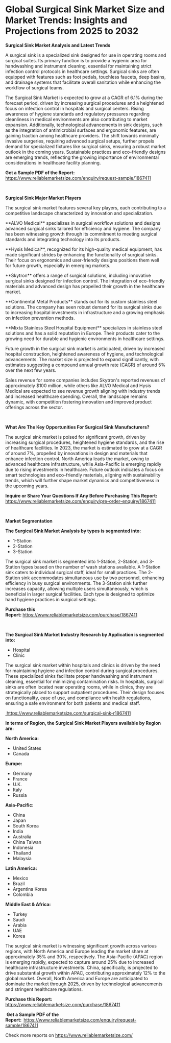 <p><h1>Global Surgical Sink Market Size and Market Trends: Insights and Projections from 2025 to 2032</h1></p><p><strong>Surgical Sink Market Analysis and Latest Trends</strong></p>
<p><p>A surgical sink is a specialized sink designed for use in operating rooms and surgical suites. Its primary function is to provide a hygienic area for handwashing and instrument cleaning, essential for maintaining strict infection control protocols in healthcare settings. Surgical sinks are often equipped with features such as foot pedals, touchless faucets, deep basins, and drainage systems that facilitate overall sanitation while enhancing the workflow of surgical teams.</p><p>The Surgical Sink Market is expected to grow at a CAGR of 6.1% during the forecast period, driven by increasing surgical procedures and a heightened focus on infection control in hospitals and surgical centers. Rising awareness of hygiene standards and regulatory pressures regarding cleanliness in medical environments are also contributing to market expansion. Additionally, technological advancements in sink designs, such as the integration of antimicrobial surfaces and ergonomic features, are gaining traction among healthcare providers. The shift towards minimally invasive surgeries, requiring advanced surgical setups, further propels demand for specialized fixtures like surgical sinks, ensuring a robust market outlook in the coming years. Sustainable practices and eco-friendly designs are emerging trends, reflecting the growing importance of environmental considerations in healthcare facility planning.</p></p>
<p><strong>Get a Sample PDF of the Report:&nbsp;</strong> <a href="https://www.reliablemarketsize.com/enquiry/request-sample/1867411?utm_campaign=2739&utm_medium=2&utm_source=Github&utm_content=ia&utm_term=04032025&utm_id=surgical-sink">https://www.reliablemarketsize.com/enquiry/request-sample/1867411</a></p>
<p>&nbsp;</p>
<p><strong>Surgical Sink Major Market Players</strong></p>
<p><p>The surgical sink market features several key players, each contributing to a competitive landscape characterized by innovation and specialization. </p><p>**ALVO Medical** specializes in surgical workflow solutions and designs advanced surgical sinks tailored for efficiency and hygiene. The company has been witnessing growth through its commitment to meeting surgical standards and integrating technology into its products.</p><p>**Hysis Medical**, recognized for its high-quality medical equipment, has made significant strides by enhancing the functionality of surgical sinks. Their focus on ergonomics and user-friendly designs positions them well for future growth, especially in emerging markets.</p><p>**Skytron** offers a range of surgical solutions, including innovative surgical sinks designed for infection control. The integration of eco-friendly materials and advanced design has propelled their growth in the healthcare market.</p><p>**Continental Metal Products** stands out for its custom stainless steel solutions. The company has seen robust demand for its surgical sinks due to increasing hospital investments in infrastructure and a growing emphasis on infection prevention methods.</p><p>**Mixta Stainless Steel Hospital Equipment** specializes in stainless steel solutions and has a solid reputation in Europe. Their products cater to the growing need for durable and hygienic environments in healthcare settings.</p><p>Future growth in the surgical sink market is anticipated, driven by increased hospital construction, heightened awareness of hygiene, and technological advancements. The market size is projected to expand significantly, with estimates suggesting a compound annual growth rate (CAGR) of around 5% over the next few years.</p><p>Sales revenue for some companies includes Skytron's reported revenues of approximately $100 million, while others like ALVO Medical and Hysis Medical are expected to see revenue growth aligning with industry trends and increased healthcare spending. Overall, the landscape remains dynamic, with competition fostering innovation and improved product offerings across the sector.</p></p>
<p>&nbsp;</p>
<p><strong>What Are The Key Opportunities For Surgical Sink Manufacturers?</strong></p>
<p><p>The surgical sink market is poised for significant growth, driven by increasing surgical procedures, heightened hygiene standards, and the rise of healthcare facilities. In 2023, the market is estimated to grow at a CAGR of around 7%, propelled by innovations in design and materials that enhance infection control. North America leads the market, owing to advanced healthcare infrastructure, while Asia-Pacific is emerging rapidly due to rising investments in healthcare. Future outlook indicates a focus on smart technologies and eco-friendly materials, aligning with sustainability trends, which will further shape market dynamics and competitiveness in the upcoming years.</p></p>
<p><strong>Inquire or Share Your Questions If Any Before Purchasing This Report:</strong> <a href="https://www.reliablemarketsize.com/enquiry/pre-order-enquiry/1867411?utm_campaign=2739&utm_medium=2&utm_source=Github&utm_content=ia&utm_term=04032025&utm_id=surgical-sink">https://www.reliablemarketsize.com/enquiry/pre-order-enquiry/1867411</a></p>
<p>&nbsp;</p>
<p><strong>Market Segmentation</strong></p>
<p><strong>The Surgical Sink Market Analysis by types is segmented into:</strong></p>
<p><ul><li>1-Station</li><li>2-Station</li><li>3-Station</li></ul></p>
<p><p>The surgical sink market is segmented into 1-Station, 2-Station, and 3-Station types based on the number of wash stations available. A 1-Station sink caters to individual surgical staff, ideal for small practices. The 2-Station sink accommodates simultaneous use by two personnel, enhancing efficiency in busy surgical environments. The 3-Station sink further increases capacity, allowing multiple users simultaneously, which is beneficial in larger surgical facilities. Each type is designed to optimize hand hygiene practices in surgical settings.</p></p>
<p><strong>Purchase this Report:&nbsp;</strong><a href="https://www.reliablemarketsize.com/purchase/1867411?utm_campaign=2739&utm_medium=2&utm_source=Github&utm_content=ia&utm_term=04032025&utm_id=surgical-sink">https://www.reliablemarketsize.com/purchase/1867411</a></p>
<p>&nbsp;</p>
<p><strong>The Surgical Sink Market Industry Research by Application is segmented into:</strong></p>
<p><ul><li>Hospital</li><li>Clinic</li></ul></p>
<p><p>The surgical sink market within hospitals and clinics is driven by the need for maintaining hygiene and infection control during surgical procedures. These specialized sinks facilitate proper handwashing and instrument cleaning, essential for minimizing contamination risks. In hospitals, surgical sinks are often located near operating rooms, while in clinics, they are strategically placed to support outpatient procedures. Their design focuses on functionality, ease of use, and compliance with health regulations, ensuring a safe environment for both patients and medical staff.</p></p>
<p><a href="https://www.reliablemarketsize.com/surgical-sink-r1867411?utm_campaign=2739&utm_medium=2&utm_source=Github&utm_content=ia&utm_term=04032025&utm_id=surgical-sink">&nbsp;https://www.reliablemarketsize.com/surgical-sink-r1867411</a></p>
<p><strong>In terms of Region, the Surgical Sink Market Players available by Region are:</strong></p>
<p>
    <p> <strong> North America: </strong>
        <ul>
            <li>United States</li>
            <li>Canada</li>
        </ul>
        </p> 
    <p> <strong> Europe: </strong>
        <ul>
            <li>Germany</li>
            <li>France</li>
            <li>U.K.</li>
            <li>Italy</li>
            <li>Russia</li>
        </ul>
        </p> 
    <p> <strong> Asia-Pacific: </strong>
        <ul>
            <li>China</li>
            <li>Japan</li>
            <li>South Korea</li>
            <li>India</li>
            <li>Australia</li>
            <li>China Taiwan</li>
            <li>Indonesia</li>
            <li>Thailand</li>
            <li>Malaysia</li>
        </ul>
        </p> 
    <p> <strong> Latin America: </strong>
        <ul>
            <li>Mexico</li>
            <li>Brazil</li>
            <li>Argentina Korea</li>
            <li>Colombia</li>
        </ul>
        </p> 
    <p> <strong> Middle East & Africa: </strong>
        <ul>
            <li>Turkey</li>
            <li>Saudi</li>
            <li>Arabia</li>
            <li>UAE</li>
            <li>Korea</li>
        </ul>
    </p>
    </p>
<p><p>The surgical sink market is witnessing significant growth across various regions, with North America and Europe leading the market share at approximately 35% and 30%, respectively. The Asia-Pacific (APAC) region is emerging rapidly, expected to capture around 25% due to increased healthcare infrastructure investments. China, specifically, is projected to drive substantial growth within APAC, contributing approximately 12% to the global market. Overall, North America and Europe are anticipated to dominate the market through 2025, driven by technological advancements and stringent healthcare regulations.</p></p>
<p><strong>Purchase this Report: </strong><a href="https://www.reliablemarketsize.com/purchase/1867411?utm_campaign=2739&utm_medium=2&utm_source=Github&utm_content=ia&utm_term=04032025&utm_id=surgical-sink">https://www.reliablemarketsize.com/purchase/1867411</a></p>
<p>&nbsp;<strong>Get a Sample PDF of the Report:&nbsp;&nbsp;</strong><a href="https://www.reliablemarketsize.com/enquiry/request-sample/1867411?utm_campaign=2739&utm_medium=2&utm_source=Github&utm_content=ia&utm_term=04032025&utm_id=surgical-sink">https://www.reliablemarketsize.com/enquiry/request-sample/1867411</a></p>
<p><strong></strong></p>
<p>Check more reports on <a href="https://www.reliablemarketsize.com/?utm_campaign=2739&utm_medium=2&utm_source=Github&utm_content=ia&utm_term=04032025&utm_id=surgical-sink">https://www.reliablemarketsize.com/</a></p>